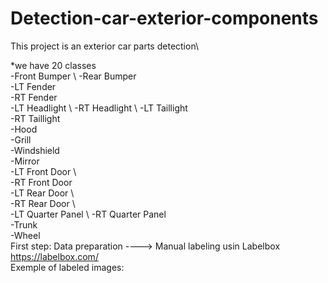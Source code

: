 # Detection-car-exterior-components
This project is an exterior car parts detection\

*we have 20 classes\
    -Front Bumper \	
    -Rear Bumper \
    -LT Fender	\
    -RT Fender	\
    -LT Headlight \	
    -RT Headlight \	
    -LT Taillight \
    -RT Taillight	\
    -Hood			\
    -Grill			\
    -Windshield		\
    -Mirror			\
    -LT Front Door	\	
    -RT Front Door	\
    -LT Rear Door	\	
    -RT Rear Door	\	
    -LT Quarter Panel \	
    -RT Quarter Panel \
    -Trunk			\
    -Wheel			\
First step: Data preparation ----> Manual labeling usin Labelbox \
https://labelbox.com/ \
Exemple of labeled images:
